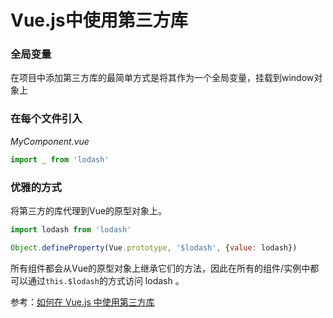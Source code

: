 # Vue.js中使用第三方库

### <a name="u3ctcs"></a>全局变量

在项目中添加第三方库的最简单方式是将其作为一个全局变量，挂载到window对象上

### <a name="twwbgx"></a>在每个文件引入
*MyComponent.vue*
```javascript
import _ from 'lodash'
```
### <a name="xsyidg"></a>优雅的方式
将第三方的库代理到Vue的原型对象上。
```javascript
import lodash from 'lodash'

Object.defineProperty(Vue.prototype, '$lodash', {value: lodash})
```
所有组件都会从Vue的原型对象上继承它们的方法，因此在所有的组件/实例中都可以通过`this.$lodash`的方式访问 lodash 。

参考：[如何在 Vue.js 中使用第三方库](https://github.com/dwqs/blog/issues/51)
